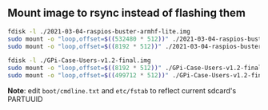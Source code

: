 ## Mount image to rsync instead of flashing them
```bash
fdisk -l ./2021-03-04-raspios-buster-armhf-lite.img
sudo mount -o "loop,offset=$((532480 * 512))" ./2021-03-04-raspios-buster-armhf-lite.img /media/alt/iso
sudo mount -o "loop,offset=$((8192 * 512))" ./2021-03-04-raspios-buster-armhf-lite.img /media/alt/iso

fdisk -l ./GPi-Case-Users-v1.2-final.img
sudo mount -o "loop,offset=$((8192 * 512))" ./GPi-Case-Users-v1.2-final.img /media/alt/iso
sudo mount -o "loop,offset=$((499712 * 512))" ./GPi-Case-Users-v1.2-final.img /media/alt/iso
```
**Note**: edit `boot/cmdline.txt` and `etc/fstab` to reflect current sdcard's PARTUUID
